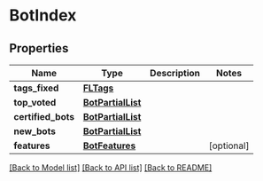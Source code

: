 # BotIndex

## Properties
Name | Type | Description | Notes
------------ | ------------- | ------------- | -------------
**tags_fixed** | [**FLTags**](FLTags.md) |  | 
**top_voted** | [**BotPartialList**](BotPartialList.md) |  | 
**certified_bots** | [**BotPartialList**](BotPartialList.md) |  | 
**new_bots** | [**BotPartialList**](BotPartialList.md) |  | 
**features** | [**BotFeatures**](BotFeatures.md) |  | [optional] 

[[Back to Model list]](../README.md#documentation-for-models) [[Back to API list]](../README.md#documentation-for-api-endpoints) [[Back to README]](../README.md)

